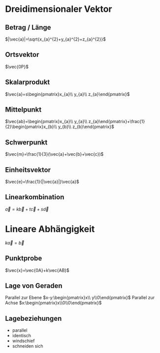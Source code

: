 # Dreidimensionaler Vektor

## Betrag / Länge

$|\vec{a}|=\sqrt{x_{a}^{2}+y_{a}^{2}+z_{a}^{2}}$

## Ortsvektor

$\vec{0P}$

## Skalarprodukt

$\vec{a}=s\begin{pmatrix}x_{a}\\ y_{a}\\ z_{a}\end{pmatrix}$

## Mittelpunkt

$\vec{ab}=\begin{pmatrix}x_{a}\\ y_{a}\\ z_{a}\end{pmatrix}+\frac{1}{2}\begin{pmatrix}x_{b}\\ y_{b}\\ z_{b}\end{pmatrix}$

## Schwerpunkt

$\vec{m}=\frac{1}{3}(\vec{a}+\vec{b}+\vec{c})$

## Einheitsvektor

$\vec{e}=\frac{1}{|\vec{a}|}\vec{a}$

## Linearkombination

$\vec{a}=k\vec{b}+t\vec{c}+s\vec{d}$

# Lineare Abhängigkeit

$k\vec{a}=\vec{b}$

## Punktprobe

$\vec{x}=\vec{0A}+k\vec{AB}$

## Lage von Geraden

Parallel zur Ebene $x-y:\begin{pmatrix}x\\ y\\0\end{pmatrix}$
Parallel zur Achse $x:\begin{pmatrix}x\\0\\0\end{pmatrix}$

## Lagebeziehungen

- parallel
- identisch
- windschief
- schneiden sich
